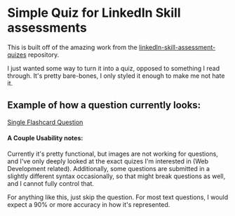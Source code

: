 # Simple Quiz for LinkedIn Skill assessments

This is built off of the amazing work from the [linkedIn-skill-assessment-quizes](https://github.com/Ebazhanov/linkedin-skill-assessments-quizzes) repository.

I just wanted some way to turn it into a quiz, opposed to something I read through. It's pretty bare-bones, I only styled it enough to make me not hate it.

## Example of how a question currently looks:
[Single Flashcard Question](https://github.com/conorjamesward/linkedin-quiz/blob/main/Linkedin-quiz.PNG)

#### A Couple Usability notes:
Currently it's pretty functional, but images are not working for questions, and I've only deeply looked at the exact quizes I'm interested in (Web Development related). Additionally, some questions are submitted in a slightly different syntax occasionally, so that might break questions as well, and I cannot fully control that.

For anything like this, just skip the question. For most text questions, I would expect a 90% or more accuracy in how it's represented.
